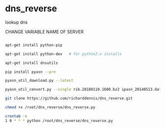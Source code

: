 # dns_reverse
lookup dns


CHANGE VARIABLE NAME OF SERVER




```sh

apt-get install python-pip 

apt-get install python-dev   # for python2.x installs

apt-get install dnsutils

pip install pyasn --pre

pyasn_util_download.py --latest

pyasn_util_convert.py --single rib.20180110.1600.bz2 ipasn_20140513.dat

git clone https://github.com/richarddennis/dns_reverse.git

chmod +x /root/dns_reverse/dns_reverse.py

crontab -e
1 0 * * * python /root/dns_reverse/dns_reverse.py
```
